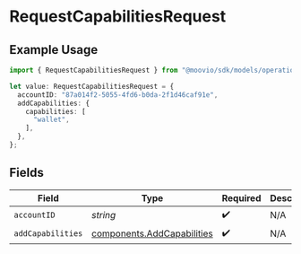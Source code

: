 # RequestCapabilitiesRequest

## Example Usage

```typescript
import { RequestCapabilitiesRequest } from "@moovio/sdk/models/operations";

let value: RequestCapabilitiesRequest = {
  accountID: "87a014f2-5055-4fd6-b0da-2f1d46caf91e",
  addCapabilities: {
    capabilities: [
      "wallet",
    ],
  },
};
```

## Fields

| Field                                                                    | Type                                                                     | Required                                                                 | Description                                                              |
| ------------------------------------------------------------------------ | ------------------------------------------------------------------------ | ------------------------------------------------------------------------ | ------------------------------------------------------------------------ |
| `accountID`                                                              | *string*                                                                 | :heavy_check_mark:                                                       | N/A                                                                      |
| `addCapabilities`                                                        | [components.AddCapabilities](../../models/components/addcapabilities.md) | :heavy_check_mark:                                                       | N/A                                                                      |